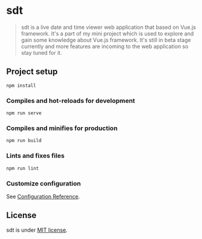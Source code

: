 # sdt

> sdt is a live date and time viewer web application that based on Vue.js framework. It's a part of my mini project which is used to explore and gain some knowledge about Vue.js framework. It's still in beta stage currently and more features are incoming to the web application so stay tuned for it.

## Project setup
```
npm install
```

### Compiles and hot-reloads for development
```
npm run serve
```

### Compiles and minifies for production
```
npm run build
```

### Lints and fixes files
```
npm run lint
```

### Customize configuration
See [Configuration Reference](https://cli.vuejs.org/config/).

## License
sdt is under [MIT license](https://opensource.org/licenses/MIT).
